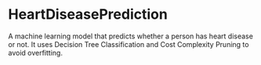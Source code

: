 # HeartDiseasePrediction
A machine learning model that predicts whether a person has heart disease or not. It uses Decision Tree Classification and Cost Complexity Pruning to avoid overfitting.
